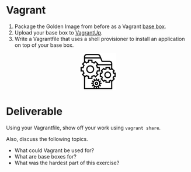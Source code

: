 # Vagrant

 1. Package the Golden Image from before as a Vagrant [base box](https://www.vagrantup.com/docs/virtualbox/boxes.html).
 2. Upload your base box to [VagrantUp](https://app.vagrantup.com/).
 3. Write a Vagrantfile that uses a shell provisioner to install an application on top of your base box.

<center>

  ![](img2/config.png)

</center>

# Deliverable

Using your Vagrantfile, show off your work using `vagrant share`.

Also, discuss the following topics.
 - What could Vagrant be used for?
 - What are base boxes for?
 - What was the hardest part of this exercise?

